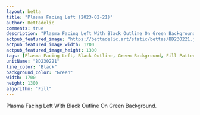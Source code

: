 ```yaml
---
layout: betta
title: "Plasma Facing Left (2023-02-21)"
author: Bettadelic
comments: true
description: "Plasma Facing Left With Black Outline On Green Background."
actpub_featured_image: "https://bettadelic.art/static/bettas/BD230221.jpg"
actpub_featured_image_width: 1700
actpub_featured_image_height: 1300
tags: [Plasma Facing Left, Black Outline, Green Background, Fill Pattern, February 2023]
unitName: "BD230221"
line_color: "Black"
background_color: "Green"
width: 1700
height: 1300
algorithm: "Fill"
---
```


Plasma Facing Left With Black Outline On Green Background.
